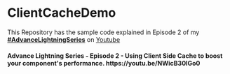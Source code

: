 # ClientCacheDemo
This Repository has the sample code explained in Episode 2 of my <strong><a href='https://youtu.be/NWicB30lGo0'>#AdvanceLightningSeries</a></strong> on <a href='https://www.youtube.com/SFDCFacts'>Youtube</a>

<h4>Advance Lightning Series - Episode 2 - Using Client Side Cache to boost your component's performance. https://youtu.be/NWicB30lGo0 </h4>
